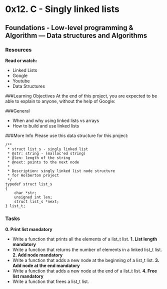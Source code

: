 # 0x12. C - Singly linked lists
## Foundations - Low-level programming & Algorithm ― Data structures and Algorithms

### Resources
**Read or watch:**

- Linked Lists
- Google
- Youtube
- Data Structures

###Learning Objectives
At the end of this project, you are expected to be able to explain to anyone, without the help of Google:

###General
- When and why using linked lists vs arrays
- How to build and use linked lists

###More Info
Please use this data structure for this project:

```
/**
 * struct list_s - singly linked list
 * @str: string - (malloc'ed string)
 * @len: length of the string
 * @next: points to the next node
 *
 * Description: singly linked list node structure
 * for Holberton project
 */
typedef struct list_s
{
	char *str;
	unsigned int len;
	struct list_s *next;
} list_t;
```
### Tasks
**0. Print list mandatory**
- Write a function that prints all the elements of a list_t list.
**1. List length mandatory**
- Write a function that returns the number of elements in a linked list_t list.
**2. Add node mandatory**
- Write a function that adds a new node at the beginning of a list_t list.
**3. Add node at the end mandatory**
- Write a function that adds a new node at the end of a list_t list.
**4. Free list mandatory**
- Write a function that frees a list_t list.

